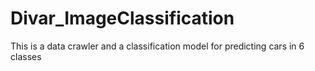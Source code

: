 # Divar_ImageClassification
This is a data crawler and a classification model for predicting cars in 6 classes

